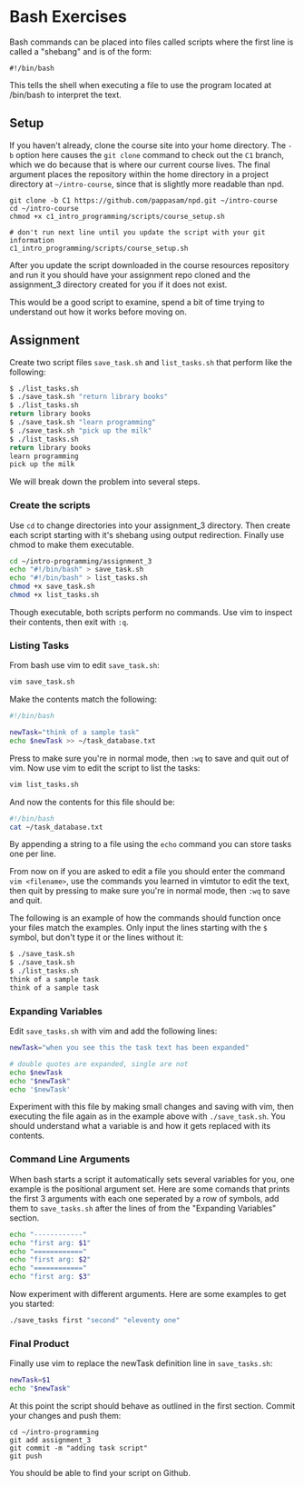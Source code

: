 # Bash Exercises

Bash commands can be placed into files called scripts where the first line is
called a "shebang" and is of the form:

    #!/bin/bash

This tells the shell when executing a file to use the program located at
/bin/bash to interpret the text.

## Setup

If you haven't already, clone the course site into your home directory. The
`-b` option here causes the `git clone` command to check out the `C1` branch,
which we do because that is where our current course lives. The final argument
places the repository within the home directory in a project directory at
`~/intro-course`, since that is slightly more readable than npd.

    git clone -b C1 https://github.com/pappasam/npd.git ~/intro-course
    cd ~/intro-course
    chmod +x c1_intro_programming/scripts/course_setup.sh

    # don't run next line until you update the script with your git information
    c1_intro_programming/scripts/course_setup.sh

After you update the script downloaded in the course resources repository and
run it you should have your assignment repo cloned and the assignment_3
directory created for you if it does not exist.

This would be a good script to examine, spend a bit of time trying to understand out
how it works before moving on.


## Assignment

Create two script files `save_task.sh` and `list_tasks.sh` that perform like the
following:

```bash
$ ./list_tasks.sh
$ ./save_task.sh "return library books"
$ ./list_tasks.sh
return library books
$ ./save_task.sh "learn programming"
$ ./save_task.sh "pick up the milk"
$ ./list_tasks.sh
return library books
learn programming
pick up the milk
```

We will break down the problem into several steps.

### Create the scripts

Use `cd` to change directories into your assignment_3 directory. Then create
each script starting with it's shebang using output redirection. Finally use
chmod to make them executable.

```bash
cd ~/intro-programming/assignment_3
echo "#!/bin/bash" > save_task.sh
echo "#!/bin/bash" > list_tasks.sh
chmod +x save_task.sh
chmod +x list_tasks.sh
```

Though executable, both scripts perform no commands. Use vim to inspect their
contents, then exit with `:q`.

### Listing Tasks

From bash use vim to edit `save_task.sh`:

```bash
vim save_task.sh
```

Make the contents match the following:

```bash
#!/bin/bash

newTask="think of a sample task"
echo $newTask >> ~/task_database.txt
```

Press <escape> to make sure you're in normal mode, then `:wq` to save and quit
out of vim. Now use vim to edit the script to list the tasks:

```bash
vim list_tasks.sh
```

And now the contents for this file should be:

```bash
#!/bin/bash
cat ~/task_database.txt 
```

By appending a string to a file using the `echo` command you can store tasks one
per line. 

From now on if you are asked to edit a file you should enter the command `vim
<filename>`, use the commands you learned in vimtutor to edit the text, then
quit by pressing <escape> to make sure you're in normal mode, then `:wq` to
save and quit.

The following is an example of how the commands should function once your files
match the examples. Only input the lines starting with the `$` symbol, but don't
type it or the lines without it:

```bash
$ ./save_task.sh
$ ./save_task.sh
$ ./list_tasks.sh
think of a sample task
think of a sample task
```

### Expanding Variables

Edit `save_tasks.sh` with vim and add the following lines:

```bash
newTask="when you see this the task text has been expanded"

# double quotes are expanded, single are not
echo $newTask
echo "$newTask"
echo '$newTask'
```

Experiment with this file by making small changes and saving with vim, then
executing the file again as in the example above with `./save_task.sh`. You
should understand what a variable is and how it gets replaced with its contents.

### Command Line Arguments

When bash starts a script it automatically sets several variables for you, one
example is the positional argument set. Here are some comands that prints the first 3
arguments with each one seperated by a row of symbols, add them to
`save_tasks.sh` after the lines of from the "Expanding Variables" section.

```bash
echo "------------"
echo "first arg: $1"
echo "============"
echo "first arg: $2"
echo "============"
echo "first arg: $3"
```

Now experiment with different arguments. Here are some examples to get you
started:

```bash
./save_tasks first "second" "eleventy one"
```

### Final Product

Finally use vim to replace the newTask definition line in `save_tasks.sh`:

```bash
newTask=$1
echo "$newTask"
```

At this point the script should behave as outlined in the first section. Commit
your changes and push them:

    cd ~/intro-programming
    git add assignment_3
    git commit -m "adding task script"
    git push

You should be able to find your script on Github.

